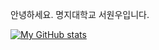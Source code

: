 안녕하세요.
명지대학교
서원우입니다.

[![My GitHub stats](https://github-readme-stats.vercel.app/api?username=sdyt862)](https://github.com/sdyt862/github-readme-stats)
